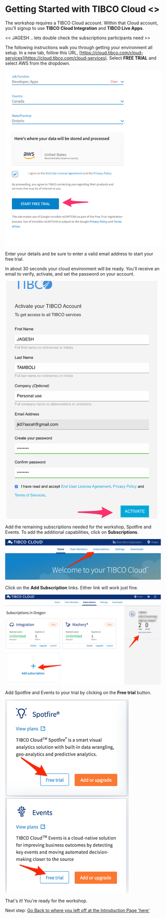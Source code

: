 # Getting Started with TIBCO Cloud <<Fix this page with subscriptions needed and remove Spotfire and Events Reference>>

The workshop requires a TIBCO Cloud account. Within that Cloud account, you'll signup to use **TIBCO Cloud Integration** and **TIBCO Live Apps**.

<< JAGESH .. lets double check the subscriptions participants need >>

The following instructions walk you through getting your environment all setup.  In a new tab, follow this URL, [https://cloud.tibco.com/cloud-services](https://cloud.tibco.com/cloud-services).  Select **FREE TRIAL** and select AWS from the dropdown.

![Cloud Integration Signup](images/signup.png "Cloud Integration Signup")

Enter your details and be sure to enter a valid email address to start your free trial.

 In about 30 seconds your cloud environment will be ready.  You'll receive an email to verify, activate, and set the password on your account.

<img src="./images/2.png" alt="Activate Trial" width=500/>

Add the remaining subscriptions needed for the workshop, Spotfire and Events.  To add the additional capabilities, click on **Subscriptions**.

![Subscription](images/homepage_subscription.png "Add subscriptions")

Click on the **Add Subscription** links.  Either link will work just fine.

![Add Subscription](images/add_subscription.png "Add Subscription")

Add Spotfire and Events to your trial by clicking on the **Free trial** button.

<img src="./images/trial_spotfire.png" alt="Spotfire Free Trial" width=400/>&nbsp;&nbsp;<img src="./images/trial_events.png" alt="Events Free Trial" width=400/>

That's it!  You're ready for the workshop.

Next step: [Go Back to where you left off at the Introduction Page 'here' ](README.md#workshop-overview)
